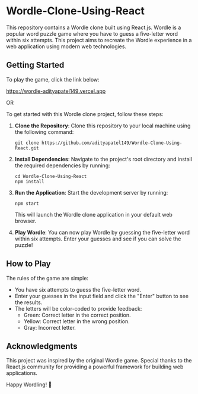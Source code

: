 # Wordle-Clone-Using-React

This repository contains a Wordle clone built using React.js. Wordle is a popular word puzzle game where you have to guess a five-letter word within six attempts. This project aims to recreate the Wordle experience in a web application using modern web technologies.

## Getting Started
To play the game, click the link below:

https://wordle-adityapatel149.vercel.app

OR

To get started with this Wordle clone project, follow these steps:

1. **Clone the Repository**: Clone this repository to your local machine using the following command:

   ```
   git clone https://github.com/adityapatel149/Wordle-Clone-Using-React.git
   ```

2. **Install Dependencies**: Navigate to the project's root directory and install the required dependencies by running:

   ```
   cd Wordle-Clone-Using-React
   npm install
   ```

3. **Run the Application**: Start the development server by running:

   ```
   npm start
   ```

   This will launch the Wordle clone application in your default web browser.

4. **Play Wordle**: You can now play Wordle by guessing the five-letter word within six attempts. Enter your guesses and see if you can solve the puzzle!

## How to Play

The rules of the game are simple:

- You have six attempts to guess the five-letter word.
- Enter your guesses in the input field and click the "Enter" button to see the results.
- The letters will be color-coded to provide feedback:
  - Green: Correct letter in the correct position.
  - Yellow: Correct letter in the wrong position.
  - Gray: Incorrect letter.

## Acknowledgments

This project was inspired by the original Wordle game. Special thanks to the React.js community for providing a powerful framework for building web applications.

Happy Wordling! 🎉
